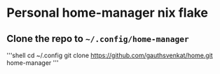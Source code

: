 # Personal home-manager nix flake

## Clone the repo to `~/.config/home-manager`
'''shell
cd ~/.config
git clone https://github.com/gauthsvenkat/home.git home-manager
'''
